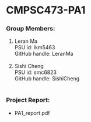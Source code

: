 # CMPSC473-PA1
### Group Members: <br>
1. Leran Ma <br>
PSU id: lkm5463<br>
GitHub handle: LeranMa<br><br>
2. Sishi Cheng<br>
PSU id: smc6823<br>
GitHub handle: SishiCheng<br><br>
### Project Report: <br>
- PA1_report.pdf
